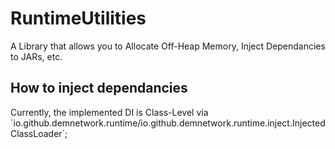 # RuntimeUtilities
A Library that allows you to Allocate Off-Heap Memory, Inject Dependancies to JARs, etc.

## How to inject dependancies

Currently, the implemented DI is Class-Level via ´io.github.demnetwork.runtime/io.github.demnetwork.runtime.inject.InjectedClassLoader´;
